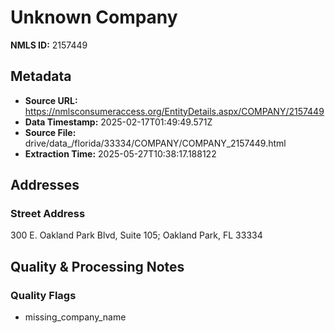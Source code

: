 # Unknown Company

**NMLS ID:** 2157449

## Metadata
- **Source URL:** https://nmlsconsumeraccess.org/EntityDetails.aspx/COMPANY/2157449
- **Data Timestamp:** 2025-02-17T01:49:49.571Z
- **Source File:** drive/data_/florida/33334/COMPANY/COMPANY_2157449.html
- **Extraction Time:** 2025-05-27T10:38:17.188122

## Addresses
### Street Address
300 E. Oakland Park Blvd, Suite 105; Oakland Park, FL 33334

## Quality & Processing Notes
### Quality Flags
- missing_company_name
